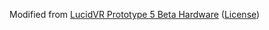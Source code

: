 Modified from [LucidVR Prototype 5 Beta Hardware](https://github.com/LucidVR/lucidgloves/tree/b4a268fcb923fe4dba09cc1c1a74e7d3a7797b2d/hardware/Prototype5_BETA) ([License](https://github.com/LucidVR/lucidgloves/blob/main/LICENSE))
